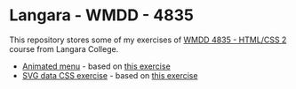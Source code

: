 # Langara - WMDD - 4835

This repository stores some of my exercises of [WMDD 4835 - HTML/CSS 2](http://wrmf.ca/posts/wmadd-4835-outline/) course from Langara College.

* [Animated menu](https://rawgit.com/leonardofaria/langara-wmdd-4835/master/animated-menu/index.html) - based on [this exercise](http://wrmf.ca/posts/hiding-menu-exercise-1/)
* [SVG data CSS exercise](https://rawgit.com/leonardofaria/langara-wmdd-4835/master/svg-data-css/index.html) - based on [this exercise](http://wrmf.ca/posts/exercise-svg-data-css/)